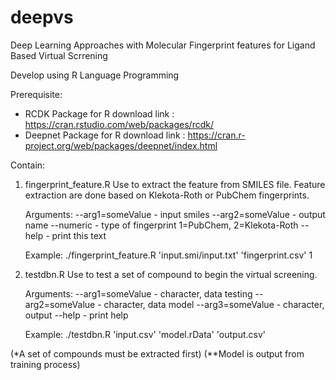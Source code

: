 # deepvs
Deep Learning Approaches with Molecular Fingerprint features for Ligand Based Virtual Scrrening

Develop using R Language Programming

Prerequisite:
- RCDK Package for R
  download link : https://cran.rstudio.com/web/packages/rcdk/
- Deepnet Package for R
  download link : https://cran.r-project.org/web/packages/deepnet/index.html

Contain:
1. fingerprint_feature.R
Use to extract the feature from SMILES file. Feature extraction are done based on Klekota-Roth or PubChem fingerprints.

      Arguments:
      --arg1=someValue   - input smiles
      --arg2=someValue   - output name
      --numeric         - type of fingerprint 1=PubChem, 2=Klekota-Roth
      --help            - print this text
      
      Example:
      ./fingerprint_feature.R 'input.smi/input.txt' 'fingerprint.csv' 1


2. testdbn.R
Use to test a set of compound to begin the virtual screening.
 
      Arguments:
      --arg1=someValue   - character, data testing
      --arg2=someValue   - character, data model
      --arg3=someValue   - character, output
      --help              - print help
 
      Example:
      ./testdbn.R 'input.csv' 'model.rData' 'output.csv'

(*A set of compounds must be extracted first)
(**Model is output from training process)
